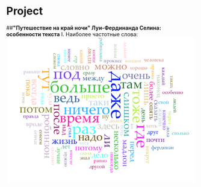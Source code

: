 # Project
##**"Путешествие на край ночи" Луи-Фердинанда Селина: особенности текста**
I. Наиболее частотные слова:
![Image alt](https://github.com/AnastasiiaChernova/Project/blob/master/Снимок%20экрана%202019-06-05%20в%2011.19.07.png)
